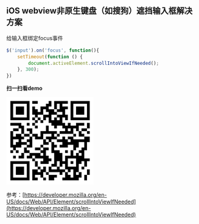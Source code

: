 ## iOS webview非原生键盘（如搜狗）遮挡输入框解决方案

给输入框绑定focus事件

```js
$('input').on('focus', function(){
    setTimeout(function () {
        document.activeElement.scrollIntoViewIfNeeded();
    }, 300);
})
```

**扫一扫看demo**

![二维码](../assets/img/sogou-keyboard.png)

参考：[https://developer.mozilla.org/en-US/docs/Web/API/Element/scrollIntoViewIfNeeded](https://developer.mozilla.org/en-US/docs/Web/API/Element/scrollIntoViewIfNeeded)
